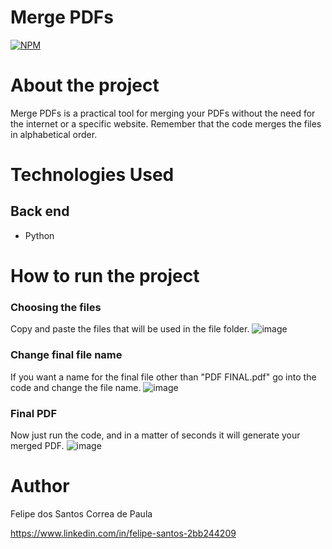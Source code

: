 # Merge PDFs
[![NPM](https://img.shields.io/npm/l/react)](https://github.com/devsuperior/sds1-wmazoni/blob/master/LICENSE) 


# About the project
Merge PDFs is a practical tool for merging your PDFs without the need for the internet or a specific website. Remember that the code merges the files in alphabetical order.


# Technologies Used
## Back end
- Python


# How to run the project

### Choosing the files
Copy and paste the files that will be used in the file folder.
![image](https://github.com/user-attachments/assets/42e0cae0-a25b-4680-9a38-44c2bca06e88)


### Change final file name
If you want a name for the final file other than "PDF FINAL.pdf" go into the code and change the file name.
![image](https://github.com/user-attachments/assets/1d03db75-e860-4316-8a70-edf41d8f504a)


### Final PDF
Now just run the code, and in a matter of seconds it will generate your merged PDF.
![image](https://github.com/user-attachments/assets/83fdfdef-0b12-42ec-9aee-06fa6fb3137d)


# Author

Felipe dos Santos Correa de Paula

https://www.linkedin.com/in/felipe-santos-2bb244209

